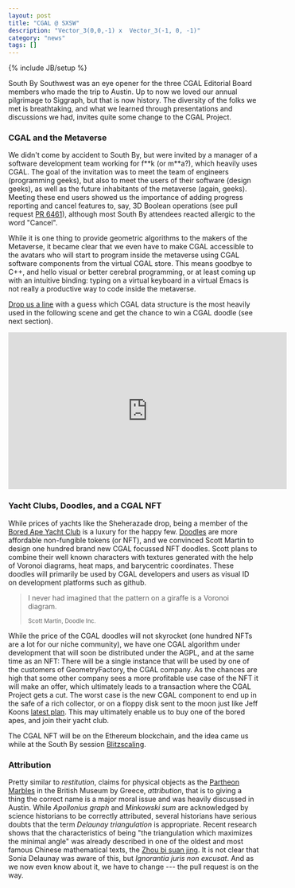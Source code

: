 ```yaml
---
layout: post
title: "CGAL @ SXSW"
description: "Vector_3(0,0,-1) x  Vector_3(-1, 0, -1)"
category: "news"
tags: []
---
```

{% include JB/setup %}

<p>South By Southwest was an eye opener for the three CGAL Editorial Board members who made the trip to Austin. Up to now we loved our annual pilgrimage to Siggraph, but that is now history. The diversity of the folks we met is breathtaking, and what we learned through presentations and discussions we had, invites quite some change to the CGAL Project.</p>


<h3>CGAL and the Metaverse</h3>

<p>We didn't come by accident to South By, but were invited by a manager of a software development team working for f**k (or m**a?), which heavily uses CGAL.
The goal of the invitation was to meet the team of engineers (programming geeks), but also to meet the users of their software (design geeks), as well as the future inhabitants of the metaverse (again, geeks). Meeting these end users showed us the importance of adding progress reporting and cancel features to, say, 3D Boolean operations (see pull request <a href="https://github.com/CGAL/cgal/pull/6461">PR 6461</a>), although most South By attendees reacted allergic to the word "Cancel".</p>

<p>While it is one thing to provide geometric algorithms to the makers of the Metaverse, it became clear that we even have to make CGAL accessible to the avatars who will start to program inside the metaverse using CGAL software components from the virtual CGAL store.
This means goodbye to C++, and hello visual or better cerebral programming, or at least coming up with an intuitive binding: typing on a virtual keyboard in a virtual Emacs is not really a productive way to code inside the metaverse.</p>

<p><a href="mailto:info@cgal.org?subject=sxsw">Drop us a line</a> with a guess which CGAL data structure is the most heavily used in the following scene and get the chance to win a CGAL doodle (see next section).</p>

<iframe width="560" height="315" src="https://www.youtube.com/embed/VizvZM05fnc" title="YouTube video player" frameborder="0" allow="accelerometer; autoplay; clipboard-write; encrypted-media; gyroscope; picture-in-picture" allowfullscreen></iframe>

<h3>Yacht Clubs, Doodles, and a CGAL NFT</h3>

<p> While prices of yachts like the Sheherazade drop, being a member of the <a href="https://boredapeyachtclub.com/#/home">Bored Ape Yacht Club</a> is a luxury for the happy few.  <a href="https://doodles.app/">Doodles</a> are more affordable non-fungible tokens (or NFT), and we convinced Scott Martin to design one hundred brand new CGAL focussed NFT doodles.
Scott plans to combine their well known characters with textures generated with the help of Voronoi diagrams, heat maps, and barycentric coordinates. These doodles will primarily be used by CGAL developers and users as visual ID on development platforms such as github.</p>

<blockquote>
<p>I never had imagined that the pattern on a giraffe is a Voronoi diagram.</p>
 <p><small>Scott Martin, Doodle Inc.</small></p>
</blockquote>

<p>While the price of the CGAL doodles will not skyrocket (one hundred NFTs are a lot for our niche community), we have one CGAL algorithm under development that will soon be distributed under the AGPL, and at the same time as an NFT: There will be a single instance that will be used by one of the customers of GeometryFactory, the CGAL company. As the chances are high that some other company sees a more profitable use case of the NFT it will make an offer, which ultimately leads to a transaction where the CGAL Project gets a cut. The worst case is the new CGAL component to end up in the safe of a rich collector, or on a floppy disk sent to the moon just like Jeff Koons <a href="https://www.artnews.com/art-news/news/jeff-koons-nft-1234623176/">latest plan</a>.  This may ultimately enable us to buy one of the bored apes, and join their yacht club.

<p>The CGAL NFT will be on the Ethereum blockchain, and the idea came us while at the South By session <a href="https://schedule.sxsw.com/2022/events/PP116975">Blitzscaling</a>.</p>

<h3>Attribution</h3>

<p>Pretty similar to <i>restitution</i>, claims for physical objects as the <a
href="https://www.theguardian.com/commentisfree/2022/feb/05/parthenon-marbles-greece-restitution">Partheon Marbles</a> in the British Museum by Greece, <i>attribution</i>, that is to giving a thing the correct name is a major moral issue and was heavily discussed in Austin.
While <I>Apollonius graph</I> and <I>Minkowski sum</I> are acknowledged by
science historians to be correctly attributed, several historians have
serious doubts that the term <I>Delaunay triangulation</I> is appropriate. Recent research shows that the characteristics of being "the triangulation which maximizes the minimal angle" was already described in one of the oldest and most famous Chinese mathematical texts, the <a href="https://en.wikipedia.org/wiki/Zhoubi_Suanjing">Zhou bi suan jing</a>.
It is not clear that Sonia Delaunay was aware of this, but <I>Ignorantia juris non excusat</I>. And as we now even know about it, we have to change --- the pull request is on the way.</p>
